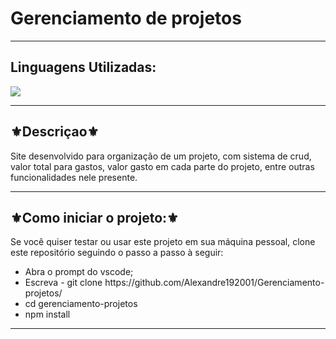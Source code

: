 <h1>Gerenciamento de projetos</h1>
<hr>
<h2>Linguagens Utilizadas:</h2>

<div style="display: inline_block">
   <img src="https://img.shields.io/badge/React-20232A?style=for-the-badge&logo=react&logoColor=61DAFB"></img>
</div>

<hr>
<h2>⚜️Descriçao⚜️</h2>
<p>Site desenvolvido para organização de um projeto, com sistema de crud, valor total para gastos, valor gasto em cada parte do projeto, entre outras funcionalidades nele presente.</p>
<hr>
<h2>⚜️Como iniciar o projeto:⚜️</h2>
<p>Se você quiser testar ou usar este projeto em sua máquina pessoal, clone este repositório seguindo o passo a passo à seguir:</p>
<ul>
<li>Abra o prompt do vscode;</li>
<li>Escreva - git clone https://github.com/Alexandre192001/Gerenciamento-projetos/</li>
<li>cd gerenciamento-projetos</li>
<li>npm install</li>
</ul>
<hr>
